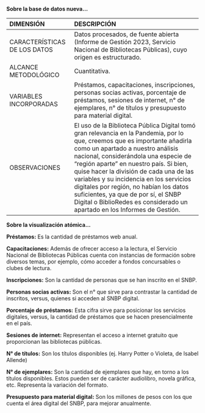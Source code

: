 **Sobre la base de datos nueva…**

| DIMENSIÓN  | DESCRIPCIÓN  |
| :---- | :---- |
| CARACTERÍSTICAS DE LOS DATOS | Datos procesados, de fuente abierta  (Informe de Gestión 2023, Servicio Nacional de Bibliotecas Públicas), cuyo origen es estructurado. |
| ALCANCE METODOLÓGICO | Cuantitativa. |
| VARIABLES INCORPORADAS | Préstamos, capacitaciones, inscripciones, personas socias activas, porcentaje de préstamos, sesiones de internet, n° de ejemplares, n° de títulos y presupuesto para material digital.  |
| OBSERVACIONES | El uso de la Biblioteca Pública Digital tomó gran relevancia en la Pandemia, por lo que, creemos que es importante añadirla como un apartado a nuestro análisis nacional, considerándola una especie de “región aparte” en nuestro país. Si bien, quise hacer la división de cada una de las variables y su incidencia en los servicios digitales por región, no habían los datos suficientes, ya que de por sí, el SNBP Digital o BiblioRedes es considerado un apartado en los Informes de Gestión.  |

**Sobre la visualización atómica…**

**Préstamos:** Es la cantidad de préstamos web anual. 

**Capacitaciones:** Además de ofrecer acceso a la lectura, el Servicio Nacional de Bibliotecas Públicas cuenta con instancias de formación sobre diversos temas, por ejemplo, cómo acceder a fondos concursables o clubes de lectura. 

**Inscripciones:** Son la cantidad de personas que se han inscrito en el SNBP. 

**Personas socias activas:** Son el n° que sirve para contrastar la cantidad de inscritos, versus, quienes si acceden al SNBP digital. 

**Porcentaje de préstamos:** Esta cifra sirve para posicionar los servicios digitales, versus, la cantidad de préstamos que se hacen presencialmente en el país. 

**Sesiones de internet:** Representan el acceso a internet gratuito que proporcionan las bibliotecas públicas. 

**N° de títulos:** Son los títulos disponibles (ej. Harry Potter o Violeta, de Isabel Allende)

**N° de ejemplares:** Son la cantidad de ejemplares que hay, en torno a los títulos disponibles. Estos pueden ser de carácter audiolibro, novela gráfica, etc. Representa la variación del formato. 

**Presupuesto para material digital:** Son los millones de pesos con los que cuenta el área digital del SNBP, para mejorar anualmente. 